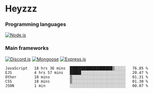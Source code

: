 # Heyzzz  

### Programming languages  

[![Node.js](https://img.shields.io/badge/-Node.js-262626?style=for-the-badge)](https://nodejs.org/ru)

### Main frameworks

[![Discord.js](https://img.shields.io/badge/-Discord.js-262626?style=for-the-badge)](https://www.npmjs.com/package/discord.js) [![Mongoose](https://img.shields.io/badge/-Mongoose-262626?style=for-the-badge)](https://www.npmjs.com/package/mongoose) [![Express.js](https://img.shields.io/badge/-Express.js-262626?style=for-the-badge)](https://www.npmjs.com/package/express)
<!--START_SECTION:waka-->
```text
JavaScript   18 hrs 36 mins  ███████████████████▒░░░░░   76.85 % 
EJS          4 hrs 57 mins   █████░░░░░░░░░░░░░░░░░░░░   20.47 % 
Other        18 mins         ▒░░░░░░░░░░░░░░░░░░░░░░░░   01.31 % 
CSS          18 mins         ▒░░░░░░░░░░░░░░░░░░░░░░░░   01.30 % 
JSON         1 min           ░░░░░░░░░░░░░░░░░░░░░░░░░   00.07 % 
```
<!--END_SECTION:waka-->
